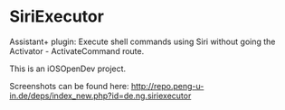 # SiriExecutor
Assistant+ plugin: Execute shell commands using Siri without going the Activator - ActivateCommand route.

This is an iOSOpenDev project.

Screenshots can be found here: http://repo.peng-u-in.de/deps/index_new.php?id=de.ng.siriexecutor
